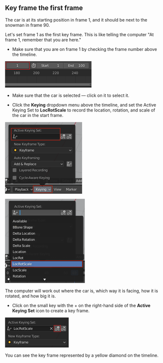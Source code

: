 ## Key frame the first frame

The car is at its starting position in frame 1, and it should be next to the snowman in frame 90.

Let's set frame 1 as the first key frame. This is like telling the computer "At frame 1, remember that you are here."

+ Make sure that you are on frame 1 by checking the frame number above the timeline.

![Frame one](images/blender-frame-1.png)

+ Make sure that the car is selected — click on it to select it.

+ Click the **Keying** dropdown menu above the timeline, and set the Active Keying Set to **LocRotScale** to record the location, rotation, and scale of the car in the start frame.

![Keys](images/blender-keyring.png)

![LocRotScale](images/blender-locrotscale.png)

The computer will work out where the car is, which way it is facing, how it is rotated, and how big it is.

+ Click on the small key with the + on the right-hand side of the **Active Keying Set** icon to create a key frame.

![Small key](images/blender-key-plus.png)

You can see the key frame represented by a yellow diamond on the timeline.
